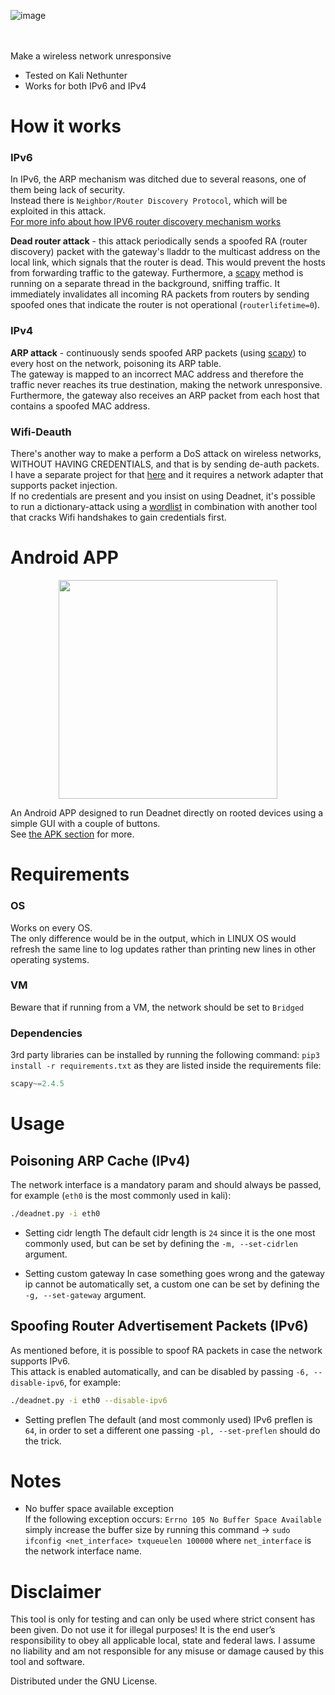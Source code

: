 ![image](https://user-images.githubusercontent.com/59119926/201936090-065e1301-6edd-4e1c-9ed7-aba5b75f5fd5.png)


</br></br>
Make a wireless network unresponsive
* Tested on Kali Nethunter
* Works for both IPv6 and IPv4

# How it works
### IPv6
In IPv6, the ARP mechanism was ditched due to several reasons, one of them being lack of security. </br>
Instead there is `Neighbor/Router Discovery Protocol`, which will be exploited in this attack. </br>
[For more info about how IPV6 router discovery mechanism works](https://en.wikipedia.org/wiki/Neighbor_Discovery_Protocol#Functions)</br>

**Dead router attack** - this attack periodically sends a spoofed RA (router discovery) packet with the gateway's lladdr to the multicast address on the local link, which signals that the router is dead. This would prevent the hosts from forwarding traffic to the gateway. Furthermore, a [scapy](https://github.com/secdev/scapy) method is running on a separate thread in the background, sniffing traffic. It immediately invalidates all incoming RA packets from routers by sending spoofed ones that indicate the router is not operational (`routerlifetime=0`). </br>

### IPv4
**ARP attack** - continuously sends spoofed ARP packets (using [scapy](https://github.com/secdev/scapy)) to every host on the network, poisoning its ARP table. </br>
The gateway is mapped to an incorrect MAC address and therefore the traffic never reaches its true destination, making the network unresponsive. </br>
Furthermore, the gateway also receives an ARP packet from each host that contains a spoofed MAC address.
</br>
### Wifi-Deauth
There's another way to make a perform a DoS attack on wireless networks, WITHOUT HAVING CREDENTIALS, and that is by sending de-auth packets.</br>
I have a separate project for that [here](https://github.com/flashnuke/wifi-deauth) and it requires a network adapter that supports packet injection. </br>
If no credentials are present and you insist on using Deadnet, it's possible to run a dictionary-attack using a [wordlist](https://github.com/flashnuke/pass-generator) in combination with another tool that cracks Wifi handshakes to gain credentials first.

# Android APP
<p align="center"><img src="https://github.com/flashnuke/deadnet/assets/59119926/fbb72f10-764c-4272-aa8c-8623f34b8ba2" width="350" ></p>

An Android APP designed to run Deadnet directly on rooted devices using a simple GUI with a couple of buttons. </br>
See [the APK section](https://github.com/flashnuke/deadnet/tree/main/apk) for more.

# Requirements
### OS
Works on every OS. </br>
The only difference would be in the output, which in LINUX OS would refresh the same line to log updates rather than printing new lines in other operating systems.

### VM
Beware that if running from a VM, the network should be set to `Bridged`

### Dependencies
3rd party libraries can be installed by running the following command: `pip3 install -r requirements.txt` as they are listed inside the requirements file:
```python
scapy~=2.4.5
```
# Usage

## Poisoning ARP Cache (IPv4)
The network interface is a mandatory param and should always be passed, for example (`eth0` is the most commonly used in kali): 
```bash
./deadnet.py -i eth0
```

* Setting cidr length
The default cidr length is `24` since it is the one most commonly used, but can be set by defining the `-m, --set-cidrlen` argument.

* Setting custom gateway
In case something goes wrong and the gateway ip cannot be automatically set, a custom one can be set by defining the `-g, --set-gateway` argument.

## Spoofing Router Advertisement Packets (IPv6)
As mentioned before, it is possible to spoof RA packets in case the network supports IPv6. <br/>
This attack is enabled automatically, and can be disabled by passing `-6, --disable-ipv6`, for example:
```bash
./deadnet.py -i eth0 --disable-ipv6
```

* Setting preflen
The default (and most commonly used) IPv6 preflen is `64`, in order to set a different one passing `-pl, --set-preflen` should do the trick.

# Notes
* No buffer space available exception </br>
If the following exception occurs: ```Errno 105 No Buffer Space Available```
simply increase the buffer size by running this command -> `sudo ifconfig <net_interface> txqueuelen 100000` where `net_interface` is the network interface name. </br>

# Disclaimer

This tool is only for testing and can only be used where strict consent has been given. Do not use it for illegal purposes! It is the end user’s responsibility to obey all applicable local, state and federal laws. I assume no liability and am not responsible for any misuse or damage caused by this tool and software.

Distributed under the GNU License.
